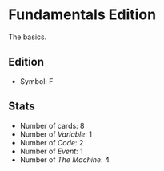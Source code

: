Fundamentals Edition
=========

The basics.


Edition
---------

* Symbol: F

Stats
---------

* Number of cards: 8
* Number of _Variable_: 1
* Number of _Code_: 2
* Number of _Event_: 1
* Number of _The Machine_: 4